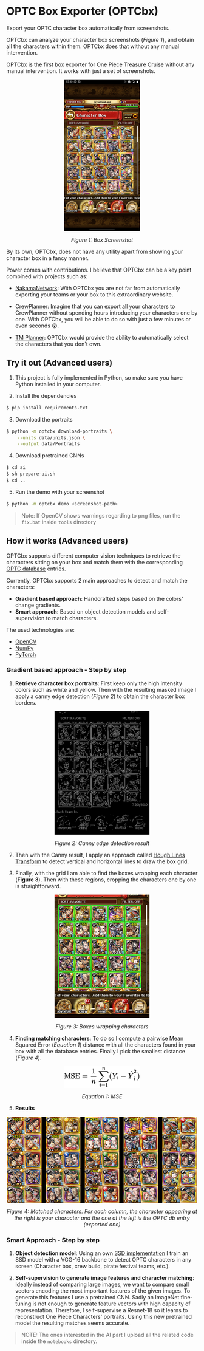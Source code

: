 # OPTC Box Exporter (OPTCbx)

Export your OPTC character box automatically from screenshots.

OPTCbx can analyze your character box screenshots (*Figure 1*), and obtain all the 
characters within them. OPTCbx does that without any manual intervention.

OPTCbx is the first box exporter for One Piece Treasure Cruise without any manual
intervention. It works with just a set of screenshots.

<div>
    <p align="center">
        <img style=" margin: auto; display: block" src="data/screenshots/Screenshot_20201014-155031.jpg" width=200/>
    </p>
    <p align="center" style="text-align: center;"><i>Figure 1: Box Screenshot</i></p>
</div>

By its own, OPTCbx, does not have any utility apart from showing your character box in a fancy manner. 

Power comes with contributions. I believe that OPTCbx can be a key point
combined with projects such as:

- [NakamaNetwork](https://www.nakama.network/): With OPTCbx you are not far 
from automatically exporting your teams or your box to this extraordinary website.

- [CrewPlanner](https://www.reddit.com/r/OnePieceTC/comments/j60ueg/crew_planner_is_now_available/): Imagine that you can export all your characters to CrewPlanner without spending hours introducing your characters one by one. With OPTCbx, you
will be able to do so with just a few minutes or even seconds 😲.

- [TM Planner](https://lukforce.bitbucket.io/tm-planner/): OPTCbx would provide the ability to automatically select the 
characters that you don't own.


## Try it out (Advanced users)

1. This project is fully implemented in Python, so make sure you have Python installed
in your computer.

2. Install the dependencies

```bash
$ pip install requirements.txt
```

3. Download the portraits

```bash
$ python -m optcbx download-portraits \
    --units data/units.json \
    --output data/Portraits
```

4. Download pretrained CNNs

```bash
$ cd ai
$ sh prepare-ai.sh
$ cd ..
```

5. Run the demo with your screenshot

```bash
$ python -m optcbx demo <screenshot-path>
```

> Note: If OpenCV shows warnings regarding to png files, run the `fix.bat` 
inside `tools` directory

## How it works (Advanced users)

OPTCbx supports different computer vision techniques to retrieve the characters sitting on your box and match them with the corresponding [OPTC database](https://optc-db.github.io/characters/#/search/) entries.

Currently, OPTCbx supports 2 main approaches to detect and match the characters:

- **Gradient based approach**: Handcrafted steps based on the colors' change gradients.
- **Smart approach**: Based on object detection models and self-supervision to match characters.

The used technologies are:

- [OpenCV](https://opencv.org/)
- [NumPy](https://numpy.org/)
- [PyTorch](https://pytorch.org/)

### Gradient based approach - Step by step

1. **Retrieve character box portraits**: First keep only the high intensity colors such as white and yellow. Then with the resulting masked image I apply a canny edge detection (*Figure 2*) to obtain the character box borders.

<div>
    <p align="center">
        <img style=" margin: auto; display: block" src="images/canny.jpg" width=250/>
    </p>
    <p align="center" style="text-align: center;"><i>Figure 2: Canny edge detection result</i></p>
</div>

2. Then with the Canny result, I apply an approach called [Hough Lines Transform](https://docs.opencv.org/3.4/d9/db0/tutorial_hough_lines.html) to detect vertical and horizontal lines to draw the box grid.

3. Finally, with the grid I am able to find the boxes wrapping each character (**Figure 3**). Then with these regions, cropping the characters one by one is straightforward.

<div>
    <p align="center">
        <img style=" margin: auto; display: block" src="images/boxes.jpg" width=250/>
    </p>
    <p align="center" style="text-align: center;"><i>Figure 3: Boxes wrapping characters</i></p>
</div>

4. **Finding matching characters**: To do so I compute a pairwise Mean Squared Error (*Equation 1*) distance with all the characters found in your box with all the database entries. Finally I pick the smallest distance (*Figure 4*).

<div>
    <p align="center">
        <img style=" margin: auto; display: block" src="images/mse.svg" width=200/>
    </p>
    <p align="center" style="text-align: center;"><i>Equation 1: MSE</i></p>
</div>

5. **Results**

<div>
    <p align="center">
        <img style=" margin: auto !important; display: block !important" src="images/demo-out.png" width=500/>
    </p>
    <p align="center" style="text-align: center !important;"><i>Figure 4: Matched characters. For each column, the character appearing at the right is your character and the one at the left is the OPTC db entry (exported one)</i></p>
</div>


### Smart Approach - Step by step

1. **Object detection model**: Using an own [SSD implementation](https://github.com/Guillem96/ssd-pytorch) I train an
SSD model with a VGG-16 backbone to detect OPTC characters in any screen (Character box, crew build, pirate festival teams, etc.).

2. **Self-supervision to generate image features and character matching**: Ideally instead of comparing large images, we want to compare small vectors encoding
the most important features of the given images. To generate this features I use a pretrained CNN. Sadly an ImageNet fine-tuning is not
enough to generate feature vectors with high capacity of representation. Therefore, I self-supervise a Resnet-18 so it learns to
reconstruct One Piece Characters' portraits. Using this new pretrained model the resulting matches seems accurate.

> NOTE: The ones interested in the AI part I upload all the related code inside the `notebooks` directory.
